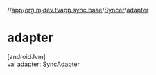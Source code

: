 //[app](../../../index.md)/[org.mjdev.tvapp.sync.base](../index.md)/[Syncer](index.md)/[adapter](adapter.md)

# adapter

[androidJvm]\
val [adapter](adapter.md): [SyncAdapter](../../org.mjdev.tvapp.sync/-sync-adapter/index.md)
